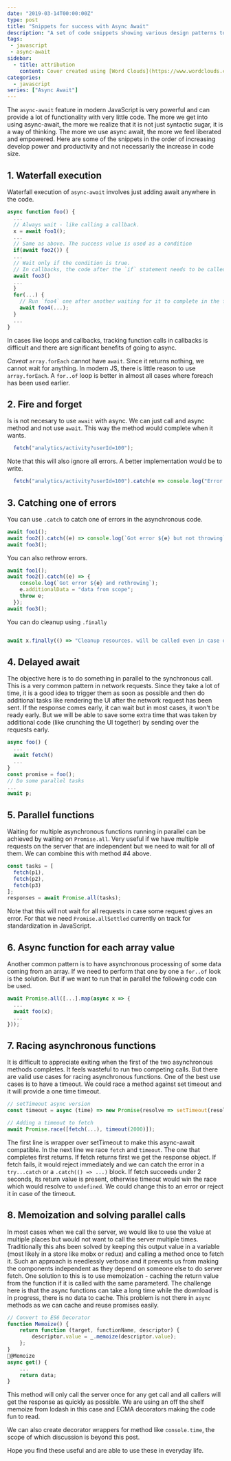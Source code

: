 ```yaml
---
date: "2019-03-14T00:00:00Z"
type: post
title: "Snippets for success with Async Await"
description: "A set of code snippets showing various design patterns to be successful in the world of async await"
tags:
 - javascript
 - async-await
sidebar:
  - title: attribution
    content: Cover created using [Word Clouds](https://www.wordclouds.com/)
categories:
  - javascript
series: ["Async Await"]
---
```


The `async-await` feature in modern JavaScript is very powerful and can provide a lot of functionality with very little code. The more we get into using async-await, the more we realize that it is not just syntactic sugar, it is a way of thinking. The more we use async await, the more we feel liberated and empowered. Here are some of the snippets in the order of increasing develop power and productivity and not necessarily the increase in code size.

## 1. Waterfall execution
Waterfall execution of `async-await` involves just adding await anywhere in the code.

```JavaScript
async function foo() {
  ...
  // Always wait - like calling a callback.
  x = await foo1();
  ...
  // Same as above. The success value is used as a condition
  if(await foo2()) {
  ...
  // Wait only if the condition is true.
  // In callbacks, the code after the `if` statement needs to be called twice
  await foo3()
  ...
  }
  for(...) {
    // Run `foo4` one after another waiting for it to complete in the for loop.
    await foo4(...);
  }
  ...
}
```
In cases like loops and callbacks, tracking function calls in callbacks is difficult and there are significant benefits of going to async.

*Caveat* `array.forEach` cannot have `await`. Since it returns nothing, we cannot wait for anything. In modern JS, there is little reason to use `array.forEach`. A `for..of` loop is better in almost all cases where foreach has been used earlier.

## 2. Fire and forget
Is is not necesary to use `await` with async. We can just call and async method and not use `await`. This way the method would complete when it wants.
```JavaScript
  fetch("analytics/activity?userId=100");
```

Note that this will also ignore all errors. A better implementation would be to write.
```JavaScript
  fetch("analytics/activity?userId=100").catch(e => console.log("Error sending analytics", e));
```

## 3. Catching one of errors
You can use `.catch` to catch one of errors in the asynchronous code.
```JavaScript
await foo1();
await foo2().catch((e) => console.log(`Got error ${e} but not throwing`));
await foo3();
```
You can also rethrow errors.
```JavaScript
await foo1();
await foo2().catch((e) => {
    console.log(`Got error ${e} and rethrowing`);
    e.additionalData = "data from scope";
    throw e;
  });
await foo3();
```

You can do cleanup using `.finally`

```JavaScript

await x.finally(() => "Cleanup resources. will be called even in case of errors. No need to worry about the return value or the exception.");

```

## 4. Delayed await
The objective here is to do something in parallel to the synchronous call. This is a very common pattern in network requests. Since they take a lot of time, it is a good idea to trigger them as soon as possible and then do additional tasks like rendering the UI after the network request has been sent. If the response comes early, it can wait but in most cases, it won't be ready early. But we will be able to save some extra time that was taken by additional code (like crunching the UI together) by sending over the requests early.

```JavaScript
async foo() {
  ...
  await fetch()
  ...
}
const promise = foo();
// Do some parallel tasks
...
await p;
```

## 5. Parallel functions
Waiting for multiple asynchronous functions running in parallel can be achieved by waiting on `Promise.all`. Very useful if we have multiple requests on the server that are independent but we need to wait for all of them. We can combine this with method #4 above.
```JavaScript
const tasks = [
  fetch(p1),
  fetch(p2),
  fetch(p3)
];
responses = await Promise.all(tasks);

```
Note that this will not wait for all requests in case some request gives an error. For that we need `Promise.allSettled` currently on track for standardization in JavaScript.

## 6. Async function for each array value
Another common pattern is to have asynchronous processing of some data coming from an array. If we need to perform that one by one a `for..of` look is the solution. But if we want to run that in parallel the following code can be used.

```JavaScript
await Promise.all([...].map(async x => {
  ...
  await foo(x);
  ...
}));
```

## 7. Racing asynchronous functions
It is difficult to appreciate exiting when the first of the two asynchronous methods completes. It feels wasteful to run two competing calls. But there are valid use cases for racing asynchronous functions. One of the best use cases is to have a timeout. We could race a method against set timeout and it will provide a one time timeout.

```JavaScript
// setTimeout async version
const timeout = async (time) => new Promise(resolve => setTimeout(resolve, time));

// Adding a timeout to fetch
await Promise.race([fetch(...), timeout(2000)]);
```
The first line is wrapper over setTimeout to make this async-await compatible. In the next line we race `fetch` and `timeout`. The one that completes first returns. If fetch returns first we get the response object. If fetch fails, it would reject immediately and we can catch the error in a `try...catch` or a `.catch(() => ...)` block. If fetch succeeds under 2 seconds, its return value is present, otherwise timeout would win the race which would resolve to `undefined`. We could change this to an error or reject it in case of the timeout.

## 8. Memoization and solving parallel calls
In most cases when we call the server, we would like to use the value at multiple places but would not want to call the server multiple times. Traditionally this ahs been solved by keeping this output value in a variable (most likely in a store like mobx or redux) and calling a method once to fetch it. Such an approach is needlessly verbose and it prevents us from making the components independent as they depend on someone else to do server fetch. One solution to this is to use memoization - caching the return value from the function if it is called with the same parameterd. The challenge here is that the async functions can take a long time while the download is in progress, there is no data to cache. This problem is not there in `async` methods as we can cache and reuse promises easily.

```JavaScript
// Convert to ES6 Decorator
function Memoize() {
	return function (target, functionName, descriptor) {
		descriptor.value = _.memoize(descriptor.value);
	};
}
@Memoize
async get() {
	...
	return data;
}

```

This method will only call the server once for any get call and all callers will get the response as quickly as possible. We are using an off the shelf memoize from lodash in this case and ECMA decorators making the code fun to read.

We can also create decorator wrappers for method like `console.time`, the scope of which discussion is beyond this post.

Hope you find these useful and are able to use these in everyday life.
